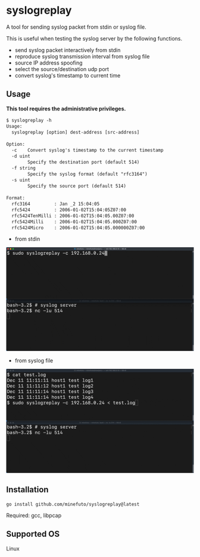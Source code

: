 # syslogreplay
A tool for sending syslog packet from stdin or syslog file.

This is useful when testing the syslog server by the following functions.
- send syslog packet interactively from stdin
- reproduce syslog transmission interval from syslog file
- source IP address spoofing
- select the source/destination  udp port
- convert syslog's timestamp to current time

## Usage
**This tool requires the administrative privileges.**
```
$ syslogreplay -h
Usage:
  syslogreplay [option] dest-address [src-address]

Option:
  -c    Convert syslog's timestamp to the current timestamp
  -d uint
        Specify the destination port (default 514)
  -f string
        Specify the syslog format (default "rfc3164")
  -s uint
        Specify the source port (default 514)

Format:
  rfc3164         : Jan _2 15:04:05
  rfc5424         : 2006-01-02T15:04:05Z07:00
  rfc5424TenMilli : 2006-01-02T15:04:05.00Z07:00
  rfc5424Milli    : 2006-01-02T15:04:05.000Z07:00
  rfc5424Micro    : 2006-01-02T15:04:05.000000Z07:00
```

- from stdin
<img src="https://github.com/minefuto/syslogreplay/blob/main/gif/fromstdin.gif">

- from syslog file
<img src="https://github.com/minefuto/syslogreplay/blob/main/gif/fromsyslogfile.gif">

## Installation
```
go install github.com/minefuto/syslogreplay@latest
```
Required: gcc, libpcap

## Supported OS
Linux
